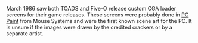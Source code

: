 March 1986 saw both TOADS and Five-O release custom CGA loader screens for their game releases. These screens were probably done in [PC Paint](https://winworldpc.com/product/pc-paint/100a) from Mouse Systems and were the first known scene art for the PC. It is unsure if the images were drawn by the credited crackers or by a separate artist.